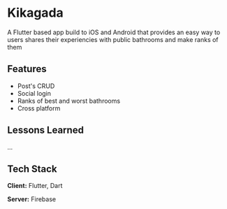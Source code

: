
# Kikagada

A Flutter based app build to iOS and Android that provides an easy way to users shares their experiencies with public bathrooms and make ranks of them

## Features

- Post's CRUD
- Social login
- Ranks of best and worst bathrooms
- Cross platform


## Lessons Learned

...


## Tech Stack

**Client:** Flutter, Dart

**Server:** Firebase

